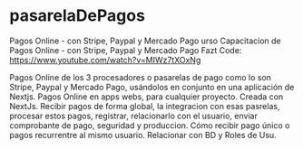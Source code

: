 # pasarelaDePagos
Pagos Online - con Stripe, Paypal y Mercado Pago
urso Capacitacion de Pagos Online - con Stripe, Paypal y Mercado Pago
Fazt Code: https://www.youtube.com/watch?v=MIWz7tXOxNg

Pagos Online de los 3 procesadores o pasarelas de pago como lo son Stripe, Paypal y Mercado Pago, usándolos en conjunto en una aplicación de Nextjs.
Pagos Online en apps webs, para cualquier proyecto. 
Creada con NextJs.
Recibir pagos de forma global, la integracion con esas pasrelas, procesar estos pagos, registrar, relacionarlo con el usuario, enviar comprobante de pago, seguridad y produccion.
Cómo recibir pago único o pagos recurrentre al mismo usuario.
Relacionar con BD y Roles de Usu.
